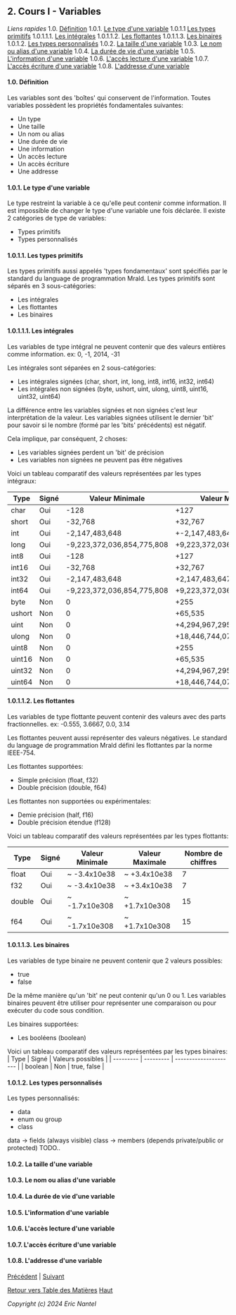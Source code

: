 ## 2. Cours I - Variables

*Liens rapides*
1.0. [Définition](#10-définition)
1.0.1. [Le type d'une variable](#101-le-type-dune-variable)
1.0.1.1 [Les types primitifs](#1011-les-types-primitifs)
1.0.1.1.1. [Les intégrales](#10111-les-intégrales)
1.0.1.1.2. [Les flottantes](#10112-les-flottantes)
1.0.1.1.3. [Les binaires](#10113-les-binaires)
1.0.1.2. [Les types personnalisés](#1012-les-types-personnalisés)
1.0.2. [La taille d'une variable](#102-la-taille-dune-variable)
1.0.3. [Le nom ou alias d'une variable](#103-le-nom-ou-alias-dune-variable)
1.0.4. [La durée de vie d'une variable](#104-la-durée-de-vie-dune-variable)
1.0.5. [L'information d'une variable](#105-linformation-dune-variable)
1.0.6. [L'accès lecture d'une variable](#106-laccès-lecture-dune-variable)
1.0.7. [L'accès écriture d'une variable](#107-laccès-écriture-dune-variable)
1.0.8. [L'addresse d'une variable](#108-laddresse-dune-variable)

#### 1.0. Définition
Les variables sont des 'boîtes' qui conservent de l'information.
Toutes variables possèdent les propriétés fondamentales suivantes:
- Un type
- Une taille
- Un nom ou alias
- Une durée de vie
- Une information
- Un accès lecture
- Un accès écriture
- Une addresse

#### 1.0.1. Le type d'une variable
Le type restreint la variable à ce qu'elle peut contenir comme information.
Il est impossible de changer le type d'une variable une fois déclarée.
Il existe 2 catégories de type de variables:
- Types primitifs
- Types personnalisés

#### 1.0.1.1. Les types primitifs
Les types primitifs aussi appelés 'types fondamentaux' sont spécifiés par le standard du language de programmation Mrald.
Les types primitifs sont séparés en 3 sous-catégories:
- Les intégrales
- Les flottantes
- Les binaires

#### 1.0.1.1.1. Les intégrales
Les variables de type intégral ne peuvent contenir que des valeurs entières comme information.
ex: 0, -1, 2014, -31

Les intégrales sont séparées en 2 sous-catégories:
- Les intégrales signées (char, short, int, long, int8, int16, int32, int64)
- Les intégrales non signées (byte, ushort, uint, ulong, uint8, uint16, uint32, uint64)

La différence entre les variables signées et non signées c'est leur interprétation de la valeur.
Les variables signées utilisent le dernier 'bit' pour savoir si le nombre (formé par les 'bits' précédents) est négatif.

Cela implique, par conséquent, 2 choses:
- Les variables signées perdent un 'bit' de précision
- Les variables non signées ne peuvent pas être négatives

Voici un tableau comparatif des valeurs représentées par les types intégraux:

| Type 		| Signé		| Valeur Minimale 				| Valeur Maximale 				| Valeurs possibles 			|
| --------- | --------- | ----------------------------- | ----------------------------- | ----------------------------- |
|	char	|	Oui		|	-128						|	+127						|	256							|
|	short	|	Oui		|	-32,768 					|	+32,767						|	65,536						|
|	int		|	Oui		|	-2,147,483,648				|	+-2,147,483,647				|	4,294,967,296				|
|	long	|	Oui		|	-9,223,372,036,854,775,808	|	+9,223,372,036,854,775,807	|	18,446,744,073,709,551,616	|
|	int8	|	Oui		|	-128						|	+127						|	256							|
|	int16	|	Oui		|	-32,768						|	+32,767						|	65,536						|
|	int32	|	Oui		|	-2,147,483,648				|	+2,147,483,647				|	4,294,967,296				|
|	int64	|	Oui		|	-9,223,372,036,854,775,808	|	+9,223,372,036,854,775,807	|	18,446,744,073,709,551,616	|
|	byte	|	Non		|	0							|	+255						|	256							|
|	ushort	|	Non		|	0							|	+65,535						|	65,536						|
|	uint	|	Non		|	0							|	+4,294,967,295				|	4,294,967,296				|
|	ulong	|	Non		|	0							|	+18,446,744,073,709,551,615	|	18,446,744,073,709,551,616	|
|	uint8	|	Non		|	0							|	+255						|	256							|
|	uint16	|	Non		|	0							|	+65,535						|	65,536						|
|	uint32	|	Non		|	0							|	+4,294,967,295				|	4,294,967,296				|
|	uint64	|	Non		|	0							|	+18,446,744,073,709,551,615	|	18,446,744,073,709,551,616	|

#### 1.0.1.1.2. Les flottantes
Les variables de type flottante peuvent contenir des valeurs avec des parts fractionnelles.
ex: -0.555, 3.6667, 0.0, 3.14

Les flottantes peuvent aussi représenter des valeurs négatives.
Le standard du language de programmation Mrald défini les flottantes par la norme IEEE-754.

Les flottantes supportées:
- Simple précision (float, f32)
- Double précision (double, f64)

Les flottantes non supportées ou expérimentales:
- Demie précision (half, f16)
- Double précision étendue (f128)

Voici un tableau comparatif des valeurs représentées par les types flottants:

| Type 		| Signé		| Valeur Minimale 				| Valeur Maximale 				| Nombre de chiffres 			|
| --------- | --------- | ----------------------------- | ----------------------------- | ----------------------------- |
|   float   |   Oui     |   ~ -3.4x10e38                |   ~ +3.4x10e38                |   7                           |
|   f32     |   Oui     |   ~ -3.4x10e38                |   ~ +3.4x10e38                |   7                           |
|   double  |   Oui     |   ~ -1.7x10e308               |   ~ +1.7x10e308               |   15                          |
|   f64     |   Oui     |   ~ -1.7x10e308               |   ~ +1.7x10e308               |   15                          |

#### 1.0.1.1.3. Les binaires
Les variables de type binaire ne peuvent contenir que 2 valeurs possibles:
- true
- false

De la même manière qu'un 'bit' ne peut contenir qu'un 0 ou 1.
Les variables binaires peuvent être utiliser pour représenter une comparaison ou pour exécuter du code sous condition.

Les binaires supportées:
- Les booléens (boolean)

Voici un tableau comparatif des valeurs représentées par les types binaires:
| Type      | Signé     | Valeurs possibles     |
| --------- | --------- | --------------------- |
|   boolean |   Non     |   true, false         |

#### 1.0.1.2. Les types personnalisés
Les types personnalisés:
- data
- enum ou group
- class

data -> fields (always visible)
class -> members (depends private/public or protected)
TODO..

#### 1.0.2. La taille d'une variable

#### 1.0.3. Le nom ou alias d'une variable

#### 1.0.4. La durée de vie d'une variable

#### 1.0.5. L'information d'une variable

#### 1.0.6. L'accès lecture d'une variable

#### 1.0.7. L'accès écriture d'une variable

#### 1.0.8. L'addresse d'une variable


[Précédent](/docs/v1.0.0/fr/hello-world-fr.md) | [Suivant]()

[Retour vers Table des Matières](/docs/v1.0.0/fr/toc-fr.md)
[Haut](#2-cours-i---variables)

*Copyright (c) 2024 Eric Nantel*